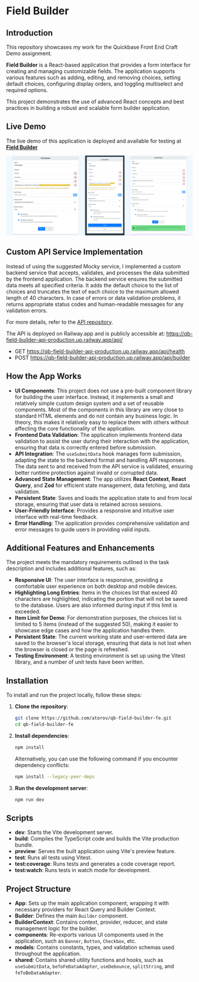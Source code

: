 # Field Builder

## Introduction

This repository showcases my work for the Quickbase Front End Craft Demo assignment.

**Field Builder** is a React-based application that provides a form interface for creating and managing customizable fields. The application supports various features such as adding, editing, and removing choices, setting default choices, configuring display orders, and toggling multiselect and required options.

This project demonstrates the use of advanced React concepts and best practices in building a robust and scalable form builder application.

## Live Demo

The live demo of this application is deployed and available for testing at **[Field Builder](https://field-builder.surge.sh/)**

![Field Builder UI](https://github.com/atorov/qb-field-builder-fe/blob/master/public/field-builder.jpeg)

## Custom API Service Implementation

Instead of using the suggested Mocky service, I implemented a custom backend service that accepts, validates, and processes the data submitted by the frontend application. The backend service ensures the submitted data meets all specified criteria. It adds the default choice to the list of choices and truncates the text of each choice to the maximum allowed length of 40 characters. In case of errors or data validation problems, it returns appropriate status codes and human-readable messages for any validation errors.

For more details, refer to the [API repository](https://github.com/atorov/qb-field-builder-api).

The API is deployed on Railway.app and is publicly accessible at: <https://qb-field-builder-api-production.up.railway.app/api/>

-   GET <https://qb-field-builder-api-production.up.railway.app/api/health>
-   POST <https://qb-field-builder-api-production.up.railway.app/api/builder>

## How the App Works

-   **UI Components**: This project does not use a pre-built component library for building the user interface. Instead, it implements a small and relatively simple custom design system and a set of reusable components. Most of the components in this library are very close to standard HTML elements and do not contain any business logic. In theory, this makes it relatively easy to replace them with others without affecting the core functionality of the application.
-   **Frontend Data Validation**: The application implements frontend data validation to assist the user during their interaction with the application, ensuring that data is correctly entered before submission.
-   **API Integration**: The `useSubmitData` hook manages form submission, adapting the state to the backend format and handling API responses. The data sent to and received from the API service is validated, ensuring better runtime protection against invalid or corrupted data.
-   **Advanced State Management**: The app utilizes **React Context**, **React Query**, and **Zod** for efficient state management, data fetching, and data validation.
-   **Persistent State**: Saves and loads the application state to and from local storage, ensuring that user data is retained across sessions.
-   **User-Friendly Interface**: Provides a responsive and intuitive user interface with real-time feedback.
-   **Error Handling**: The application provides comprehensive validation and error messages to guide users in providing valid inputs.

## Additional Features and Enhancements

The project meets the mandatory requirements outlined in the task description and includes additional features, such as:

-   **Responsive UI**: The user interface is responsive, providing a comfortable user experience on both desktop and mobile devices.
-   **Highlighting Long Entries**: Items in the choices list that exceed 40 characters are highlighted, indicating the portion that will not be saved to the database. Users are also informed during input if this limit is exceeded.
-   **Item Limit for Demo**: For demonstration purposes, the choices list is limited to 5 items (instead of the suggested 50), making it easier to showcase edge cases and how the application handles them.
-   **Persistent State**: The current working state and user-entered data are saved to the browser's local storage, ensuring that data is not lost when the browser is closed or the page is refreshed.
-   **Testing Environment**: A testing environment is set up using the Vitest library, and a number of unit tests have been written.

## Installation

To install and run the project locally, follow these steps:

1. **Clone the repository**:

    ```sh
    git clone https://github.com/atorov/qb-field-builder-fe.git
    cd qb-field-builder-fe
    ```

2. **Install dependencies**:

    ```sh
    npm install
    ```

    Alternatively, you can use the following command if you encounter dependency conflicts:

    ```sh
    npm install --legacy-peer-deps
    ```

3. **Run the development server**:

    ```sh
    npm run dev
    ```

## Scripts

-   **dev**: Starts the Vite development server.
-   **build**: Compiles the TypeScript code and builds the Vite production bundle.
-   **preview**: Serves the built application using Vite's preview feature.
-   **test**: Runs all tests using Vitest.
-   **test:coverage**: Runs tests and generates a code coverage report.
-   **test:watch**: Runs tests in watch mode for development.

## Project Structure

-   **App**: Sets up the main application component, wrapping it with necessary providers for React Query and Builder Context.
-   **Builder**: Defines the main `Builder` component.
-   **BuilderContext**: Contains context, provider, reducer, and state management logic for the builder.
-   **components**: Re-exports various UI components used in the application, such as `Banner`, `Button`, `Checkbox`, etc.
-   **models**: Contains constants, types, and validation schemas used throughout the application.
-   **shared**: Contains shared utility functions and hooks, such as `useSubmitData`, `beToFeDataAdapter`, `useDebounce`, `splitString`, and `feToBeDataAdapter`.

